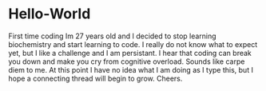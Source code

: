 # Hello-World
First time coding
Im 27 years old and I decided to stop learning biochemistry and start learning to code. I really do not know what to expect yet, but I like a challenge and I am persistant. I hear that coding can break you down and make you cry from cognitive overload. Sounds like carpe diem to me. At this point I have no idea what I am doing as I type this, but I hope a connecting thread will begin to grow. 
Cheers.

